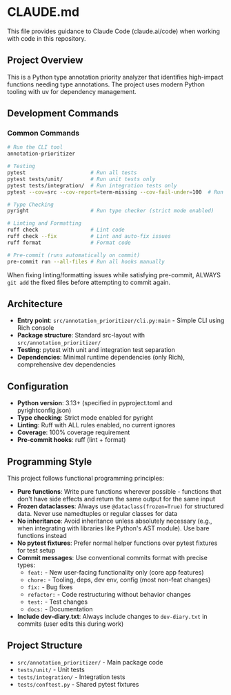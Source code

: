 # CLAUDE.md

This file provides guidance to Claude Code (claude.ai/code) when working with code in this repository.

## Project Overview

This is a Python type annotation priority analyzer that identifies high-impact functions needing type annotations. The project uses modern Python tooling with uv for dependency management.

## Development Commands

### Common Commands
```bash
# Run the CLI tool
annotation-prioritizer

# Testing
pytest                     # Run all tests
pytest tests/unit/         # Run unit tests only
pytest tests/integration/  # Run integration tests only
pytest --cov=src --cov-report=term-missing --cov-fail-under=100  # Run tests with 100% coverage enforcement

# Type Checking
pyright                    # Run type checker (strict mode enabled)

# Linting and Formatting
ruff check                 # Lint code
ruff check --fix           # Lint and auto-fix issues
ruff format                # Format code

# Pre-commit (runs automatically on commit)
pre-commit run --all-files # Run all hooks manually
```

When fixing linting/formatting issues while satisfying pre-commit, ALWAYS `git add` the fixed files before attempting to commit again.

## Architecture

- **Entry point**: `src/annotation_prioritizer/cli.py:main` - Simple CLI using Rich console
- **Package structure**: Standard src-layout with `src/annotation_prioritizer/`
- **Testing**: pytest with unit and integration test separation
- **Dependencies**: Minimal runtime dependencies (only Rich), comprehensive dev dependencies

## Configuration

- **Python version**: 3.13+ (specified in pyproject.toml and pyrightconfig.json)
- **Type checking**: Strict mode enabled for pyright
- **Linting**: Ruff with ALL rules enabled, no current ignores
- **Coverage**: 100% coverage requirement
- **Pre-commit hooks**: ruff (lint + format)

## Programming Style

This project follows functional programming principles:

- **Pure functions**: Write pure functions wherever possible - functions that don't have side effects and return the same output for the same input
- **Frozen dataclasses**: Always use `@dataclass(frozen=True)` for structured data. Never use namedtuples or regular classes for data
- **No inheritance**: Avoid inheritance unless absolutely necessary (e.g., when integrating with libraries like Python's AST module). Use bare functions instead
- **No pytest fixtures**: Prefer normal helper functions over pytest fixtures for test setup
- **Commit messages**: Use conventional commits format with precise types:
  - `feat:` - New user-facing functionality only (core app features)  
  - `chore:` - Tooling, deps, dev env, config (most non-feat changes)
  - `fix:` - Bug fixes  
  - `refactor:` - Code restructuring without behavior changes
  - `test:` - Test changes
  - `docs:` - Documentation
- **Include dev-diary.txt**: Always include changes to `dev-diary.txt` in commits (user edits this during work)

## Project Structure

- `src/annotation_prioritizer/` - Main package code
- `tests/unit/` - Unit tests
- `tests/integration/` - Integration tests
- `tests/conftest.py` - Shared pytest fixtures